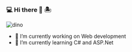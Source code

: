 ### 💻 Hi there 👋 🏝  
![dino](https://user-images.githubusercontent.com/84292398/126235174-7ca8903d-07b7-4353-8833-24649d98a9b3.gif)
- 🔭 I’m currently working on Web development 
- 🌱 I’m currently learning C# and ASP.Net 


